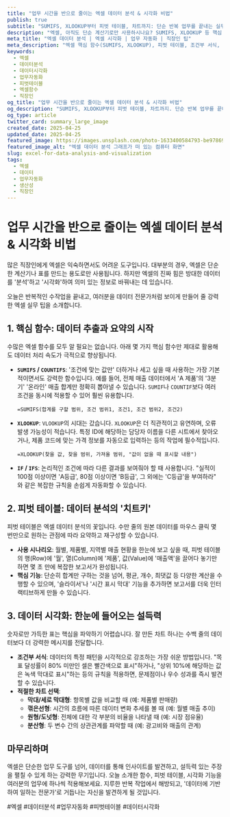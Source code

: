 ```yaml
---
title: "업무 시간을 반으로 줄이는 엑셀 데이터 분석 & 시각화 비법"
publish: true
subtitle: "SUMIFS, XLOOKUP부터 피벗 테이블, 차트까지: 단순 반복 업무를 끝내는 실무 엑셀 팁"
description: "엑셀, 아직도 단순 계산기로만 사용하시나요? SUMIFS, XLOOKUP 등 핵심 함수와 피벗 테이블, 조건부 서식을 활용하여 방대한 데이터를 요약, 분석하고, 설득력 있는 보고서를 만드는 실무 데이터 분석 및 시각화 노하우를 공개합니다."
meta_title: "엑셀 데이터 분석 | 엑셀 시각화 | 업무 자동화 | 직장인 팁"
meta_description: "엑셀 핵심 함수(SUMIFS, XLOOKUP), 피벗 테이블, 조건부 서식, 차트 기능을 활용한 실무 데이터 분석 및 시각화 가이드. 반복 업무를 줄이고 데이터 기반 의사결정 능력을 키워보세요."
keywords:
  - 엑셀
  - 데이터분석
  - 데이터시각화
  - 업무자동화
  - 피벗테이블
  - 엑셀함수
  - 직장인
og_title: "업무 시간을 반으로 줄이는 엑셀 데이터 분석 & 시각화 비법"
og_description: "SUMIFS, XLOOKUP부터 피벗 테이블, 차트까지. 단순 반복 업무를 끝내고 데이터 전문가로 거듭나는 실무 엑셀 팁을 확인하세요."
og_type: article
twitter_card: summary_large_image
created_date: 2025-04-25
updated_date: 2025-04-25
featured_image: https://images.unsplash.com/photo-1633400584793-be9786960d7b?q=80&w=2874&auto=format&fit=crop&ixlib=rb-4.0.3&ixid=M3wxMjA3fDB8MHxwaG90by1wYWdlfHx8fGVufDB8fHx8fA%3D%3D
featured_image_alt: "엑셀 데이터 분석 그래프가 떠 있는 컴퓨터 화면"
slug: excel-for-data-analysis-and-visualization
tags:
  - 엑셀
  - 데이터
  - 업무자동화
  - 생산성
  - 직장인
---
```


# 업무 시간을 반으로 줄이는 엑셀 데이터 분석 & 시각화 비법

많은 직장인에게 엑셀은 익숙하면서도 어려운 도구입니다. 대부분의 경우, 엑셀은 단순한 계산기나 표를 만드는 용도로만 사용됩니다. 하지만 엑셀의 진짜 힘은 방대한 데이터를 '분석'하고 '시각화'하여 의미 있는 정보로 바꿔내는 데 있습니다.

오늘은 반복적인 수작업을 끝내고, 여러분을 데이터 전문가처럼 보이게 만들어 줄 강력한 엑셀 실무 팁을 소개합니다.

## 1. 핵심 함수: 데이터 추출과 요약의 시작

수많은 엑셀 함수를 모두 알 필요는 없습니다. 아래 몇 가지 핵심 함수만 제대로 활용해도 데이터 처리 속도가 극적으로 향상됩니다.

- **`SUMIFS` / `COUNTIFS`**: '조건에 맞는 값만' 더하거나 세고 싶을 때 사용하는 가장 기본적이면서도 강력한 함수입니다. 예를 들어, 전체 매출 데이터에서 'A 제품'의 '3분기' '온라인' 매출 합계만 정확히 뽑아낼 수 있습니다. `SUMIF`나 `COUNTIF`보다 여러 조건을 동시에 적용할 수 있어 훨씬 유용합니다.

  ```
  =SUMIFS(합계를 구할 범위, 조건 범위1, 조건1, 조건 범위2, 조건2)
  ```

- **`XLOOKUP`**: `VLOOKUP`의 시대는 갔습니다. `XLOOKUP`은 더 직관적이고 유연하며, 오류 발생 가능성이 적습니다. 특정 ID에 해당하는 담당자 이름을 다른 시트에서 찾아오거나, 제품 코드에 맞는 가격 정보를 자동으로 입력하는 등의 작업에 필수적입니다.

  ```
  =XLOOKUP(찾을 값, 찾을 범위, 가져올 범위, "값이 없을 때 표시할 내용")
  ```

- **`IF` / `IFS`**: 논리적인 조건에 따라 다른 결과를 보여줘야 할 때 사용합니다. "실적이 100점 이상이면 'A등급', 80점 이상이면 'B등급', 그 외에는 'C등급'을 부여하라" 와 같은 복잡한 규칙을 손쉽게 자동화할 수 있습니다.

## 2. 피벗 테이블: 데이터 분석의 '치트키'

피벗 테이블은 엑셀 데이터 분석의 꽃입니다. 수만 줄의 원본 데이터를 마우스 클릭 몇 번만으로 원하는 관점에 따라 요약하고 재구성할 수 있습니다.

- **사용 시나리오**: 월별, 제품별, 지역별 매출 현황을 한눈에 보고 싶을 때, 피벗 테이블의 행(Row)에 '월', 열(Column)에 '제품', 값(Value)에 '매출액'을 끌어다 놓기만 하면 몇 초 만에 복잡한 보고서가 완성됩니다.
- **핵심 기능**: 단순히 합계만 구하는 것을 넘어, 평균, 개수, 최댓값 등 다양한 계산을 수행할 수 있으며, '슬라이서'나 '시간 표시 막대' 기능을 추가하면 보고서를 더욱 인터랙티브하게 만들 수 있습니다.

## 3. 데이터 시각화: 한눈에 들어오는 설득력

숫자로만 가득한 표는 핵심을 파악하기 어렵습니다. 잘 만든 차트 하나는 수백 줄의 데이터보다 더 강력한 메시지를 전달합니다.

- **조건부 서식**: 데이터의 특정 패턴을 시각적으로 강조하는 가장 쉬운 방법입니다. "목표 달성률이 80% 미만인 셀은 빨간색으로 표시"하거나, "상위 10%에 해당하는 값은 녹색 막대로 표시"하는 등의 규칙을 적용하면, 문제점이나 우수 성과를 즉시 발견할 수 있습니다.
- **적절한 차트 선택**:
  - **막대/세로 막대형**: 항목별 값을 비교할 때 (예: 제품별 판매량)
  - **꺾은선형**: 시간의 흐름에 따른 데이터 변화 추세를 볼 때 (예: 월별 매출 추이)
  - **원형/도넛형**: 전체에 대한 각 부분의 비율을 나타낼 때 (예: 시장 점유율)
  - **분산형**: 두 변수 간의 상관관계를 파악할 때 (예: 광고비와 매출의 관계)

## 마무리하며

엑셀은 단순한 업무 도구를 넘어, 데이터를 통해 인사이트를 발견하고, 설득력 있는 주장을 펼칠 수 있게 하는 강력한 무기입니다. 오늘 소개한 함수, 피벗 테이블, 시각화 기능을 여러분의 업무에 하나씩 적용해보세요. 지루한 반복 작업에서 해방되고, '데이터에 기반하여 일하는 전문가'로 거듭나는 자신을 발견하게 될 것입니다.

#엑셀 #데이터분석 #업무자동화 #피벗테이블 #데이터시각화
